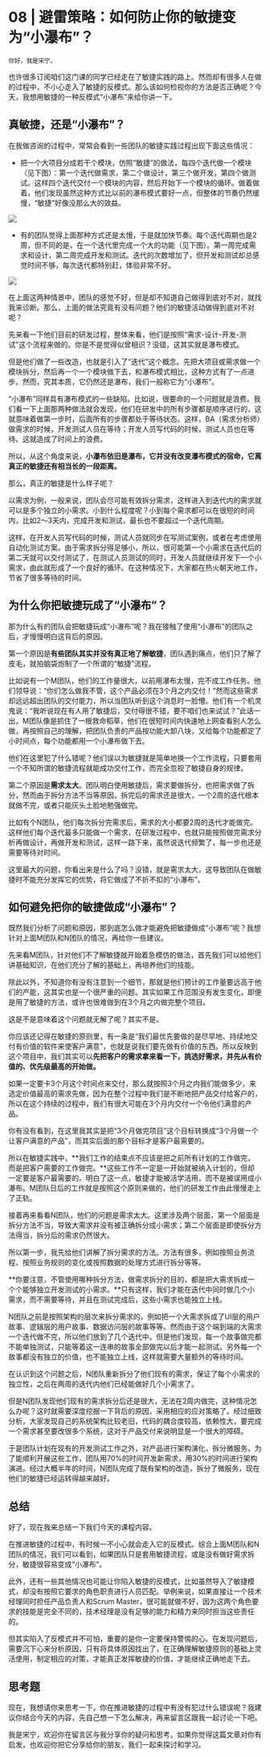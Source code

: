 # 08 | 避雷策略：如何防止你的敏捷变为“小瀑布”？

    你好，我是宋宁。

也许很多订阅咱们这门课的同学已经走在了敏捷实践的路上。然而却有很多人在做的过程中，不小心走入了敏捷的反模式。那么该如何检视你的方法是否正确呢？今天，我想用敏捷的一种反模式“小瀑布”来给你讲一下。

## 真敏捷，还是“小瀑布”？

在我做咨询的过程中，常常会看到一些团队的敏捷实践过程出现下面这些情况：

*   把一个大项目分成若干个模块，仿照“敏捷”的做法，每四个迭代做一个模块（见下图）：第一个迭代做需求，第二个做设计，第三个做开发，第四个做测试。这样四个迭代交付一个模块的内容，然后开始下一个模块的循环。做着做着，他们发现虽然这种方式比以前的瀑布模式要好一点，但整体的节奏仍然缓慢，“敏捷”好像没那么大的效益。

![](https://static001.geekbang.org/resource/image/4f/1a/4f127bb86ab2179e91efb4343405171a.jpg)

*   有的团队觉得上面那种方式还是太慢，于是就加快节奏。每个迭代周期也是2周，但不同的是，在一个迭代里完成一个大的功能（见下图）。第一周完成需求和设计，第二周完成开发和测试。迭代的次数增加了，但开发和测试却总感觉时间不够，每次迭代都特别赶，体验非常不好。

![](https://static001.geekbang.org/resource/image/cd/25/cd35c7cdc35b059488b7a7a16c398a25.jpg)

在上面这两种情景中，团队的感觉不好，但是却不知道自己做得到底对不对，就找我来诊断。那么，上面的做法究竟有没有问题？他们的敏捷活动做得到底对不对呢？

先来看一下他们目前的研发过程，整体来看，他们是按照“需求-设计-开发-测试”这个流程来做的。你是不是觉得似曾相识？没错，这其实就是瀑布模式。

但是他们做了一些改造，也就是引入了“迭代”这个概念。先把大项目或需求做一个模块拆分，然后再一个一个模块做下去，和瀑布模式相比，这种方式有了一点进步。然而，究其本质，它仍然还是瀑布，我们一般称它为“小瀑布”。

“小瀑布”同样具有瀑布模式的一些缺陷。比如说，很要命的一个问题就是浪费。我们看一下上面那两种做法就会发现，他们在研发中的所有步骤都是顺序进行的，这就意味着做第一步时，后面所有的步骤都处于等待状态。这样，BA（需求分析师）做需求的时候，开发测试人员在等待；开发人员写代码的时候，测试人员也在等待。这就造成了时间上的浪费。

所以，从这个角度来说，**小瀑布依旧是瀑布，它并没有改变瀑布模式的宿命，它离真正的敏捷还有相当长的一段距离。**

那么，真正的敏捷是什么样子呢？

以需求为例，一般来说，团队会尽可能有效拆分需求，这样进入到迭代内的需求就可以是多个独立的小需求。小到什么程度呢？小到每个需求都可以在很短的时间内，比如2～3天内，完成开发和测试，最长也不要超过一个迭代周期。

这样，在开发人员写代码的时候，测试人员就同步在写测试案例，或者在考虑使用自动化测试方案。由于需求拆分得足够小，所以，很可能第一个小需求在迭代后的第二天就可以交付测试了，在测试人员测试的同时，开发人员就继续开发下一个小需求，由此就形成了一个良好的循环。在这种情况下，大家都在热火朝天地工作，节省了很多等待的时间。

## 为什么你把敏捷玩成了“小瀑布”？

那为什么有的团队会把敏捷玩成“小瀑布”呢？我在接触了使用“小瀑布”的团队之后，才慢慢明白这背后的原因。

第一个原因是**有些团队其实并没有真正地了解敏捷**，团队遇到痛点，他们只了解了皮毛，就拍脑袋炮制了一个所谓的“敏捷”流程。

比如说有一个M团队，他们的工作量很大，以前用瀑布太慢，完不成工作任务。他们领导说：“你们怎么做我不管，这个产品必须在3个月之内交付！”然而这些需求却远远超出团队的交付能力，所以当团队听到这个消息时一脸懵。他们有一个机灵鬼说：“我听说现在有人用了敏捷后，交付得很不错，要不咱们也来试试？”此话一出，M团队像是抓住了一根救命稻草，他们在很短时间内快速地上网查看别人怎么做，再按照自己的理解，把团队负责的产品按功能大卸八块，又给每个功能都定了小时间点，每个功能都用一个小瀑布做下去。

他们在这里犯了什么错呢？他们误以为敏捷就是简单地换一个工作流程，只要套用一个不知所谓的敏捷流程就能成功交付工作，而完全忽视了敏捷自身的规律。

第二个原因是**需求太大**。团队明白使用敏捷后，需求要做拆分，也把需求做了拆分，然而由于拆分方法不当等原因，拆完后的需求还是很大，一个2周的迭代根本就做不完，或者只能灰头土脸地勉强做完。

比如有个N团队，他们每次拆分完需求后，需求的大小都要2周的迭代才能做完。这样他们每个迭代最多只能做一个需求，在研发过程中，也就只能按照做完需求分析再做设计，再做开发和测试，这样一路下来，虽然说迭代频繁了，每一步也还是需要等待对时间。

这里最大的问题，你看出来是什么了吗？没错，就是需求太大，这导致团队在做敏捷时不能充分发挥它的优势，将它做成了不折不扣的“小瀑布”。

## 如何避免把你的敏捷做成“小瀑布”？

既然我们分析了问题和原因，那到底怎么做才能避免把敏捷做成“小瀑布”呢？我想针对上面M团队和N团队的情况，再给你一些建议。

先来看M团队，针对他们不了解敏捷就开始着急模仿的做法，首先我们可以给他们讲基础知识，在他们充分了解的基础上，再培养他们的技能。

除此以外，不知道你有没有注意到一个细节，那就是他们预计的工作量要远高于他们的产能，这其实也是一个很严重的问题。其实如果工作范围没有发生变化，即便是用了敏捷的方法，或许也很难做到在3个月之内做完整个项目。

这是不是意味着这个问题就无解了呢？其实不是。

你应该还记得在敏捷的原则里，有一条是“我们最优先要做的是尽早地、持续地交付有价值的软件来使客户满意”，也就是说我们要先做有价值的东西。所以反映到这个项目中，我们其实可以**先把客户的需求拿来看一下，挑选好需求，并先从有价值的、优先级最高的开始做。**

如果一定要卡3个月这个时间点来交付，那么就按照3个月之内我们能做多少，来选定价值最高的需求先做，因为在整个过程中我们是不断地把产品交付给客户的，所以在这个持续的过程中，我们有很大可能在3个月内交付一个令他们满意的产品。

你有没有看到，在这里我其实是把“3个月做完项目”这个目标转换成“3个月做一个让客户满意的产品”，而其实后面的那个目标才是客户最需要的。

所以在敏捷实践中，**我们工作的结束点不应该是把之前所有计划的工作做完，而是把客户需要的工作做完。**这些工作不一定是一开始就被纳入计划的，但却一定要是客户最需要的。明白了这一点，敏捷才能被活学活用，而不是被误用成小瀑布。M团队日后的工作就是按照这个原则来做的，他们的研发工作由此慢慢走上了正轨。

接着再来看看N团队，他们的问题是需求太大。这里涉及两个层面，第一个层面是拆分方法不当，导致大需求并没有被正确拆分成小需求；第二个层面是即使拆分方法得当，拆分后的需求仍然很大。

所以第一步，我先给他们讲解了拆分需求的方法。方法有很多，例如按照业务流程、按照业务规则的变化或按照数据的处理方式进行拆分等等。

**你要注意，不管使用哪种拆分方法，做需求拆分的目的，都是把大需求拆成一个个能够独立开发测试的小需求。**只有这样，我们才能在迭代中同时做几个小需求，而不需要等待，并且在测试完成后，这些小需求也能独立上线。

N团队之前是按照架构的层次来拆分需求的，例如把一个大需求拆成了UI层的用户故事、逻辑层的用户故事、数据访问层的故事等等。然而由于这个端到端的大需求一个迭代做不完，所以他们放到了几个迭代中。但是他们发现，每一个故事做完都不能单独测试，只能等着这一连串的故事全部做完以后才能一起测试。另外每一个故事都没有独立的价值，也不能独立上线，这样就需要大量额外的等待时间。

在认识到这个问题之后，N团队重新拆分了他们现有的需求，保证了每个小需求的独立性，之后在两周的迭代内他们已经能做好几个小需求了。

但是N团队发现他们现有的需求拆分后还是很大，无法在2周内做完，这种情况怎么办呢？这时就需要深度挖掘一下背后的原因，采用相应的应对策略了。经过细致分析，大家发现自己的系统架构比较老旧，代码的耦合度较高，依赖性大，要完成一个需求甚至要改很多个系统，这对于产品交付来说明显是一个很大的障碍。

于是团队计划在现有的开发测试工作之外，对产品进行架构演化，拆分微服务。为了能顺利开展这些工作，团队用70%的时间开发新需求，用30%的时间进行架构演进。经过大概半年的时间，N团队完成了既有架构的改造，拆分了微服务，现在他们的敏捷已经运转得越来越好。

## 总结

好了，现在我来总结一下我们今天的课程内容。

在推进敏捷的过程中，有时候一不小心就会走入它的反模式。综合上面M团队和N团队的情况，我们可以看到，如果团队只是套用敏捷流程，或是没有做好需求拆分，敏捷很容易变成“小瀑布”。

此外，还有一些其他情况也可能让你陷入敏捷的反模式，比如虽然导入了敏捷模式，却没有按照它要求的角色职责进行人员匹配。举例来说，如果直接让一个技术经理同时担任产品负责人和Scrum Master，很可能就做不好，因为这两个角色要求的技能是完全不同的，技术经理是没有足够的能力和精力来同时担当这些责任的。

但其实陷入了反模式并不可怕，重要的是你一定要保持警惕的心。在发现问题后，需要沉下心来分析原因，只有将具体原因找出了，在正确理解敏捷原则的基础上灵活使用，制定相应的对策，才能真正发挥敏捷的价值，才能继续正确地走下去。

## 思考题

现在，我想请你来思考一下，你在推进敏捷的过程中有没有犯过什么错误呢？我建议你结合今天的内容，先自己想一下怎么解决，再来留言区跟我一起讨论一下吧。

我是宋宁，欢迎你在留言区与我分享你的疑问和思考。如果你觉得这篇文章对你有启发，也欢迎你把它分享给你的朋友，我们一起来探讨和学习。
    